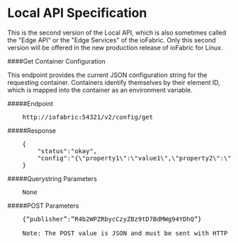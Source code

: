 # Local API Specification

This is the second version of the Local API, which is also sometimes called the "Edge API" or the "Edge Services" of the ioFabric. Only this second version will be offered in the new production release of ioFabric for Linux.

####Get Container Configuration

This endpoint provides the current JSON configuration string for the requesting container. Containers identify themselves by their element ID, which is mapped into the container as an environment variable.

#####Endpoint

<pre>
	http://iofabric:54321/v2/config/get
</pre>

#####Response

<pre>
	{
		"status":"okay",
		"config":"{\"property1\":\"value1\",\"property2\":\"value2\"}"
	}
</pre>

#####Querystring Parameters

<pre>
	None
</pre>

#####POST Parameters

<pre>
	{“publisher”:”R4b2WPZRbycCzyZBz9tD7BdMWg94YDhQ”}

	Note: The POST value is JSON and must be sent with HTTP header set as “Content-Type:application/json”
</pre>

